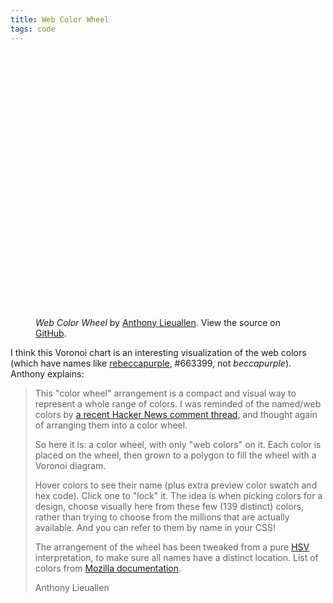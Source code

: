 ```yaml
---
title: Web Color Wheel
tags: code
---
```

<style>
.swatch {
  display: inline-block;
  min-width: 5em;
  border: 1px solid gray;
}
#about-link {
  margin: 1ex;
  position: absolute;
  right: 0;
  text-decoration: none;
  top: 0;
}
#about {
  background: white;
  border: 2px solid black;
  display: none;
  color: black;
  left: 0;
  margin: 0 25%;
  padding: 0 1ex;
  position: fixed;
  text-align: left;
  top: 7em;
}
#about:target {
  display: block;
}
#about .close {
  color: black;
  float: right;
  margin: 1ex 0 1ex 1ex;
  text-decoration: none;
}
svg {
  clip-path: circle(300px at center);
}
polygon { stroke-width: 1px; }
</style>
<figure class="my-3xl">
<svg
    baseProfile="full"
    height="600"
    version="1.1"
    viewbox="0 0 1024 1024"
    width="600"
    xmlns="http://www.w3.org/2000/svg"
    ></svg>
    <div class="h-ryt-xl py-ryt" id="preview"></div>
    <figcaption><cite>Web Color Wheel</cite> by <a href="http://arantius.com">Anthony Lieuallen</a>. View the source on <a href="https://github.com/arantius/web-color-wheel">GitHub</a>.</figcaption>
    </figure>
<!-- https://github.com/gorhill/Javascript-Voronoi -->
<script>
    /*!
Copyright (C) 2010-2013 Raymond Hill: https://github.com/gorhill/Javascript-Voronoi
MIT License: See https://github.com/gorhill/Javascript-Voronoi/LICENSE.md
*/
;
function Voronoi(){this.vertices=null;this.edges=null;this.cells=null;this.toRecycle=null;this.beachsectionJunkyard=[];this.circleEventJunkyard=[];
this.vertexJunkyard=[];this.edgeJunkyard=[];this.cellJunkyard=[]}Voronoi.prototype.reset=function(){if(!this.beachline){this.beachline=new this.RBTree()
}if(this.beachline.root){var a=this.beachline.getFirst(this.beachline.root);while(a){this.beachsectionJunkyard.push(a);a=a.rbNext
}}this.beachline.root=null;if(!this.circleEvents){this.circleEvents=new this.RBTree()}this.circleEvents.root=this.firstCircleEvent=null;
this.vertices=[];this.edges=[];this.cells=[]};Voronoi.prototype.sqrt=Math.sqrt;Voronoi.prototype.abs=Math.abs;Voronoi.prototype.ε=Voronoi.ε=1e-9;
Voronoi.prototype.invε=Voronoi.invε=1/Voronoi.ε;Voronoi.prototype.equalWithEpsilon=function(d,c){return this.abs(d-c)<1e-9
};Voronoi.prototype.greaterThanWithEpsilon=function(d,c){return d-c>1e-9};Voronoi.prototype.greaterThanOrEqualWithEpsilon=function(d,c){return c-d<1e-9
};Voronoi.prototype.lessThanWithEpsilon=function(d,c){return c-d>1e-9};Voronoi.prototype.lessThanOrEqualWithEpsilon=function(d,c){return d-c<1e-9
};Voronoi.prototype.RBTree=function(){this.root=null};Voronoi.prototype.RBTree.prototype.rbInsertSuccessor=function(e,a){var d;
if(e){a.rbPrevious=e;a.rbNext=e.rbNext;if(e.rbNext){e.rbNext.rbPrevious=a}e.rbNext=a;if(e.rbRight){e=e.rbRight;while(e.rbLeft){e=e.rbLeft
}e.rbLeft=a}else{e.rbRight=a}d=e}else{if(this.root){e=this.getFirst(this.root);a.rbPrevious=null;a.rbNext=e;e.rbPrevious=a;
e.rbLeft=a;d=e}else{a.rbPrevious=a.rbNext=null;this.root=a;d=null}}a.rbLeft=a.rbRight=null;a.rbParent=d;a.rbRed=true;var c,b;
e=a;while(d&&d.rbRed){c=d.rbParent;if(d===c.rbLeft){b=c.rbRight;if(b&&b.rbRed){d.rbRed=b.rbRed=false;c.rbRed=true;e=c}else{if(e===d.rbRight){this.rbRotateLeft(d);
e=d;d=e.rbParent}d.rbRed=false;c.rbRed=true;this.rbRotateRight(c)}}else{b=c.rbLeft;if(b&&b.rbRed){d.rbRed=b.rbRed=false;c.rbRed=true;
e=c}else{if(e===d.rbLeft){this.rbRotateRight(d);e=d;d=e.rbParent}d.rbRed=false;c.rbRed=true;this.rbRotateLeft(c)}}d=e.rbParent
}this.root.rbRed=false};Voronoi.prototype.RBTree.prototype.rbRemoveNode=function(f){if(f.rbNext){f.rbNext.rbPrevious=f.rbPrevious
}if(f.rbPrevious){f.rbPrevious.rbNext=f.rbNext}f.rbNext=f.rbPrevious=null;var e=f.rbParent,g=f.rbLeft,b=f.rbRight,d;if(!g){d=b
}else{if(!b){d=g}else{d=this.getFirst(b)}}if(e){if(e.rbLeft===f){e.rbLeft=d}else{e.rbRight=d}}else{this.root=d}var a;if(g&&b){a=d.rbRed;
d.rbRed=f.rbRed;d.rbLeft=g;g.rbParent=d;if(d!==b){e=d.rbParent;d.rbParent=f.rbParent;f=d.rbRight;e.rbLeft=f;d.rbRight=b;b.rbParent=d
}else{d.rbParent=e;e=d;f=d.rbRight}}else{a=f.rbRed;f=d}if(f){f.rbParent=e}if(a){return}if(f&&f.rbRed){f.rbRed=false;return
}var c;do{if(f===this.root){break}if(f===e.rbLeft){c=e.rbRight;if(c.rbRed){c.rbRed=false;e.rbRed=true;this.rbRotateLeft(e);
c=e.rbRight}if((c.rbLeft&&c.rbLeft.rbRed)||(c.rbRight&&c.rbRight.rbRed)){if(!c.rbRight||!c.rbRight.rbRed){c.rbLeft.rbRed=false;
c.rbRed=true;this.rbRotateRight(c);c=e.rbRight}c.rbRed=e.rbRed;e.rbRed=c.rbRight.rbRed=false;this.rbRotateLeft(e);f=this.root;
break}}else{c=e.rbLeft;if(c.rbRed){c.rbRed=false;e.rbRed=true;this.rbRotateRight(e);c=e.rbLeft}if((c.rbLeft&&c.rbLeft.rbRed)||(c.rbRight&&c.rbRight.rbRed)){if(!c.rbLeft||!c.rbLeft.rbRed){c.rbRight.rbRed=false;
c.rbRed=true;this.rbRotateLeft(c);c=e.rbLeft}c.rbRed=e.rbRed;e.rbRed=c.rbLeft.rbRed=false;this.rbRotateRight(e);f=this.root;
break}}c.rbRed=true;f=e;e=e.rbParent}while(!f.rbRed);if(f){f.rbRed=false}};Voronoi.prototype.RBTree.prototype.rbRotateLeft=function(b){var d=b,c=b.rbRight,a=d.rbParent;
if(a){if(a.rbLeft===d){a.rbLeft=c}else{a.rbRight=c}}else{this.root=c}c.rbParent=a;d.rbParent=c;d.rbRight=c.rbLeft;if(d.rbRight){d.rbRight.rbParent=d
}c.rbLeft=d};Voronoi.prototype.RBTree.prototype.rbRotateRight=function(b){var d=b,c=b.rbLeft,a=d.rbParent;if(a){if(a.rbLeft===d){a.rbLeft=c
}else{a.rbRight=c}}else{this.root=c}c.rbParent=a;d.rbParent=c;d.rbLeft=c.rbRight;if(d.rbLeft){d.rbLeft.rbParent=d}c.rbRight=d
};Voronoi.prototype.RBTree.prototype.getFirst=function(a){while(a.rbLeft){a=a.rbLeft}return a};Voronoi.prototype.RBTree.prototype.getLast=function(a){while(a.rbRight){a=a.rbRight
}return a};Voronoi.prototype.Diagram=function(a){this.site=a};Voronoi.prototype.Cell=function(a){this.site=a;this.halfedges=[];
this.closeMe=false};Voronoi.prototype.Cell.prototype.init=function(a){this.site=a;this.halfedges=[];this.closeMe=false;return this
};Voronoi.prototype.createCell=function(b){var a=this.cellJunkyard.pop();if(a){return a.init(b)}return new this.Cell(b)};
Voronoi.prototype.Cell.prototype.prepareHalfedges=function(){var a=this.halfedges,b=a.length,c;while(b--){c=a[b].edge;if(!c.vb||!c.va){a.splice(b,1)
}}a.sort(function(e,d){return d.angle-e.angle});return a.length};Voronoi.prototype.Cell.prototype.getNeighborIds=function(){var a=[],b=this.halfedges.length,c;
while(b--){c=this.halfedges[b].edge;if(c.lSite!==null&&c.lSite.voronoiId!=this.site.voronoiId){a.push(c.lSite.voronoiId)}else{if(c.rSite!==null&&c.rSite.voronoiId!=this.site.voronoiId){a.push(c.rSite.voronoiId)
}}}return a};Voronoi.prototype.Cell.prototype.getBbox=function(){var i=this.halfedges,d=i.length,a=Infinity,g=Infinity,c=-Infinity,b=-Infinity,h,f,e;
while(d--){h=i[d].getStartpoint();f=h.x;e=h.y;if(f<a){a=f}if(e<g){g=e}if(f>c){c=f}if(e>b){b=e}}return{x:a,y:g,width:c-a,height:b-g}
};Voronoi.prototype.Cell.prototype.pointIntersection=function(a,h){var b=this.halfedges,c=b.length,f,g,e,d;while(c--){f=b[c];
g=f.getStartpoint();e=f.getEndpoint();d=(h-g.y)*(e.x-g.x)-(a-g.x)*(e.y-g.y);if(!d){return 0}if(d>0){return -1}}return 1};
Voronoi.prototype.Vertex=function(a,b){this.x=a;this.y=b};Voronoi.prototype.Edge=function(b,a){this.lSite=b;this.rSite=a;
this.va=this.vb=null};Voronoi.prototype.Halfedge=function(d,e,a){this.site=e;this.edge=d;if(a){this.angle=Math.atan2(a.y-e.y,a.x-e.x)
}else{var c=d.va,b=d.vb;this.angle=d.lSite===e?Math.atan2(b.x-c.x,c.y-b.y):Math.atan2(c.x-b.x,b.y-c.y)}};Voronoi.prototype.createHalfedge=function(b,c,a){return new this.Halfedge(b,c,a)
};Voronoi.prototype.Halfedge.prototype.getStartpoint=function(){return this.edge.lSite===this.site?this.edge.va:this.edge.vb
};Voronoi.prototype.Halfedge.prototype.getEndpoint=function(){return this.edge.lSite===this.site?this.edge.vb:this.edge.va
};Voronoi.prototype.createVertex=function(a,c){var b=this.vertexJunkyard.pop();if(!b){b=new this.Vertex(a,c)}else{b.x=a;b.y=c
}this.vertices.push(b);return b};Voronoi.prototype.createEdge=function(e,a,d,b){var c=this.edgeJunkyard.pop();if(!c){c=new this.Edge(e,a)
}else{c.lSite=e;c.rSite=a;c.va=c.vb=null}this.edges.push(c);if(d){this.setEdgeStartpoint(c,e,a,d)}if(b){this.setEdgeEndpoint(c,e,a,b)
}this.cells[e.voronoiId].halfedges.push(this.createHalfedge(c,e,a));this.cells[a.voronoiId].halfedges.push(this.createHalfedge(c,a,e));
return c};Voronoi.prototype.createBorderEdge=function(d,c,a){var b=this.edgeJunkyard.pop();if(!b){b=new this.Edge(d,null)
}else{b.lSite=d;b.rSite=null}b.va=c;b.vb=a;this.edges.push(b);return b};Voronoi.prototype.setEdgeStartpoint=function(b,d,a,c){if(!b.va&&!b.vb){b.va=c;
b.lSite=d;b.rSite=a}else{if(b.lSite===a){b.vb=c}else{b.va=c}}};Voronoi.prototype.setEdgeEndpoint=function(b,d,a,c){this.setEdgeStartpoint(b,a,d,c)
};Voronoi.prototype.Beachsection=function(){};Voronoi.prototype.createBeachsection=function(a){var b=this.beachsectionJunkyard.pop();
if(!b){b=new this.Beachsection()}b.site=a;return b};Voronoi.prototype.leftBreakPoint=function(e,f){var a=e.site,m=a.x,l=a.y,k=l-f;
if(!k){return m}var n=e.rbPrevious;if(!n){return -Infinity}a=n.site;var h=a.x,g=a.y,d=g-f;if(!d){return h}var c=h-m,j=1/k-1/d,i=c/d;
if(j){return(-i+this.sqrt(i*i-2*j*(c*c/(-2*d)-g+d/2+l-k/2)))/j+m}return(m+h)/2};Voronoi.prototype.rightBreakPoint=function(b,c){var d=b.rbNext;
if(d){return this.leftBreakPoint(d,c)}var a=b.site;return a.y===c?a.x:Infinity};Voronoi.prototype.detachBeachsection=function(a){this.detachCircleEvent(a);
this.beachline.rbRemoveNode(a);this.beachsectionJunkyard.push(a)};Voronoi.prototype.removeBeachsection=function(b){var a=b.circleEvent,j=a.x,h=a.ycenter,e=this.createVertex(j,h),f=b.rbPrevious,d=b.rbNext,l=[b],g=Math.abs;
this.detachBeachsection(b);var m=f;while(m.circleEvent&&g(j-m.circleEvent.x)<1e-9&&g(h-m.circleEvent.ycenter)<1e-9){f=m.rbPrevious;
l.unshift(m);this.detachBeachsection(m);m=f}l.unshift(m);this.detachCircleEvent(m);var c=d;while(c.circleEvent&&g(j-c.circleEvent.x)<1e-9&&g(h-c.circleEvent.ycenter)<1e-9){d=c.rbNext;
l.push(c);this.detachBeachsection(c);c=d}l.push(c);this.detachCircleEvent(c);var k=l.length,i;for(i=1;i<k;i++){c=l[i];m=l[i-1];
this.setEdgeStartpoint(c.edge,m.site,c.site,e)}m=l[0];c=l[k-1];c.edge=this.createEdge(m.site,c.site,undefined,e);this.attachCircleEvent(m);
this.attachCircleEvent(c)};Voronoi.prototype.addBeachsection=function(l){var j=l.x,n=l.y;var p,m,v,q,o=this.beachline.root;
while(o){v=this.leftBreakPoint(o,n)-j;if(v>1e-9){o=o.rbLeft}else{q=j-this.rightBreakPoint(o,n);if(q>1e-9){if(!o.rbRight){p=o;
break}o=o.rbRight}else{if(v>-1e-9){p=o.rbPrevious;m=o}else{if(q>-1e-9){p=o;m=o.rbNext}else{p=m=o}}break}}}var e=this.createBeachsection(l);
this.beachline.rbInsertSuccessor(p,e);if(!p&&!m){return}if(p===m){this.detachCircleEvent(p);m=this.createBeachsection(p.site);
this.beachline.rbInsertSuccessor(e,m);e.edge=m.edge=this.createEdge(p.site,e.site);this.attachCircleEvent(p);this.attachCircleEvent(m);
return}if(p&&!m){e.edge=this.createEdge(p.site,e.site);return}if(p!==m){this.detachCircleEvent(p);this.detachCircleEvent(m);
var h=p.site,k=h.x,i=h.y,t=l.x-k,r=l.y-i,a=m.site,c=a.x-k,b=a.y-i,u=2*(t*b-r*c),g=t*t+r*r,f=c*c+b*b,s=this.createVertex((b*g-r*f)/u+k,(t*f-c*g)/u+i);
this.setEdgeStartpoint(m.edge,h,a,s);e.edge=this.createEdge(h,l,undefined,s);m.edge=this.createEdge(l,a,undefined,s);this.attachCircleEvent(p);
this.attachCircleEvent(m);return}};Voronoi.prototype.CircleEvent=function(){this.arc=null;this.rbLeft=null;this.rbNext=null;
this.rbParent=null;this.rbPrevious=null;this.rbRed=false;this.rbRight=null;this.site=null;this.x=this.y=this.ycenter=0};Voronoi.prototype.attachCircleEvent=function(i){var r=i.rbPrevious,o=i.rbNext;
if(!r||!o){return}var k=r.site,u=i.site,c=o.site;if(k===c){return}var t=u.x,s=u.y,n=k.x-t,l=k.y-s,f=c.x-t,e=c.y-s;var v=2*(n*e-l*f);
if(v>=-2e-12){return}var h=n*n+l*l,g=f*f+e*e,m=(e*h-l*g)/v,j=(n*g-f*h)/v,b=j+s;var q=this.circleEventJunkyard.pop();if(!q){q=new this.CircleEvent()
}q.arc=i;q.site=u;q.x=m+t;q.y=b+this.sqrt(m*m+j*j);q.ycenter=b;i.circleEvent=q;var a=null,p=this.circleEvents.root;while(p){if(q.y<p.y||(q.y===p.y&&q.x<=p.x)){if(p.rbLeft){p=p.rbLeft
}else{a=p.rbPrevious;break}}else{if(p.rbRight){p=p.rbRight}else{a=p;break}}}this.circleEvents.rbInsertSuccessor(a,q);if(!a){this.firstCircleEvent=q
}};Voronoi.prototype.detachCircleEvent=function(b){var a=b.circleEvent;if(a){if(!a.rbPrevious){this.firstCircleEvent=a.rbNext
}this.circleEvents.rbRemoveNode(a);this.circleEventJunkyard.push(a);b.circleEvent=null}};Voronoi.prototype.connectEdge=function(l,a){var b=l.vb;
if(!!b){return true}var c=l.va,p=a.xl,n=a.xr,r=a.yt,d=a.yb,o=l.lSite,e=l.rSite,i=o.x,h=o.y,k=e.x,j=e.y,g=(i+k)/2,f=(h+j)/2,m,q;
this.cells[o.voronoiId].closeMe=true;this.cells[e.voronoiId].closeMe=true;if(j!==h){m=(i-k)/(j-h);q=f-m*g}if(m===undefined){if(g<p||g>=n){return false
}if(i>k){if(!c||c.y<r){c=this.createVertex(g,r)}else{if(c.y>=d){return false}}b=this.createVertex(g,d)}else{if(!c||c.y>d){c=this.createVertex(g,d)
}else{if(c.y<r){return false}}b=this.createVertex(g,r)}}else{if(m<-1||m>1){if(i>k){if(!c||c.y<r){c=this.createVertex((r-q)/m,r)
}else{if(c.y>=d){return false}}b=this.createVertex((d-q)/m,d)}else{if(!c||c.y>d){c=this.createVertex((d-q)/m,d)}else{if(c.y<r){return false
}}b=this.createVertex((r-q)/m,r)}}else{if(h<j){if(!c||c.x<p){c=this.createVertex(p,m*p+q)}else{if(c.x>=n){return false}}b=this.createVertex(n,m*n+q)
}else{if(!c||c.x>n){c=this.createVertex(n,m*n+q)}else{if(c.x<p){return false}}b=this.createVertex(p,m*p+q)}}}l.va=c;l.vb=b;
return true};Voronoi.prototype.clipEdge=function(d,i){var b=d.va.x,l=d.va.y,h=d.vb.x,g=d.vb.y,f=0,e=1,k=h-b,j=g-l;var c=b-i.xl;
if(k===0&&c<0){return false}var a=-c/k;if(k<0){if(a<f){return false}if(a<e){e=a}}else{if(k>0){if(a>e){return false}if(a>f){f=a
}}}c=i.xr-b;if(k===0&&c<0){return false}a=c/k;if(k<0){if(a>e){return false}if(a>f){f=a}}else{if(k>0){if(a<f){return false
}if(a<e){e=a}}}c=l-i.yt;if(j===0&&c<0){return false}a=-c/j;if(j<0){if(a<f){return false}if(a<e){e=a}}else{if(j>0){if(a>e){return false
}if(a>f){f=a}}}c=i.yb-l;if(j===0&&c<0){return false}a=c/j;if(j<0){if(a>e){return false}if(a>f){f=a}}else{if(j>0){if(a<f){return false
}if(a<e){e=a}}}if(f>0){d.va=this.createVertex(b+f*k,l+f*j)}if(e<1){d.vb=this.createVertex(b+e*k,l+e*j)}if(f>0||e<1){this.cells[d.lSite.voronoiId].closeMe=true;
this.cells[d.rSite.voronoiId].closeMe=true}return true};Voronoi.prototype.clipEdges=function(e){var a=this.edges,d=a.length,c,b=Math.abs;
while(d--){c=a[d];if(!this.connectEdge(c,e)||!this.clipEdge(c,e)||(b(c.va.x-c.vb.x)<1e-9&&b(c.va.y-c.vb.y)<1e-9)){c.va=c.vb=null;
a.splice(d,1)}}};Voronoi.prototype.closeCells=function(p){var g=p.xl,d=p.xr,m=p.yt,j=p.yb,q=this.cells,a=q.length,n,e,o,c,b,l,k,i,f,h=Math.abs;
while(a--){n=q[a];if(!n.prepareHalfedges()){continue}if(!n.closeMe){continue}o=n.halfedges;c=o.length;e=0;while(e<c){l=o[e].getEndpoint();
i=o[(e+1)%c].getStartpoint();if(h(l.x-i.x)>=1e-9||h(l.y-i.y)>=1e-9){switch(true){case this.equalWithEpsilon(l.x,g)&&this.lessThanWithEpsilon(l.y,j):f=this.equalWithEpsilon(i.x,g);
k=this.createVertex(g,f?i.y:j);b=this.createBorderEdge(n.site,l,k);e++;o.splice(e,0,this.createHalfedge(b,n.site,null));c++;
if(f){break}l=k;case this.equalWithEpsilon(l.y,j)&&this.lessThanWithEpsilon(l.x,d):f=this.equalWithEpsilon(i.y,j);k=this.createVertex(f?i.x:d,j);
b=this.createBorderEdge(n.site,l,k);e++;o.splice(e,0,this.createHalfedge(b,n.site,null));c++;if(f){break}l=k;case this.equalWithEpsilon(l.x,d)&&this.greaterThanWithEpsilon(l.y,m):f=this.equalWithEpsilon(i.x,d);
k=this.createVertex(d,f?i.y:m);b=this.createBorderEdge(n.site,l,k);e++;o.splice(e,0,this.createHalfedge(b,n.site,null));c++;
if(f){break}l=k;case this.equalWithEpsilon(l.y,m)&&this.greaterThanWithEpsilon(l.x,g):f=this.equalWithEpsilon(i.y,m);k=this.createVertex(f?i.x:g,m);
b=this.createBorderEdge(n.site,l,k);e++;o.splice(e,0,this.createHalfedge(b,n.site,null));c++;if(f){break}l=k;f=this.equalWithEpsilon(i.x,g);
k=this.createVertex(g,f?i.y:j);b=this.createBorderEdge(n.site,l,k);e++;o.splice(e,0,this.createHalfedge(b,n.site,null));c++;
if(f){break}l=k;f=this.equalWithEpsilon(i.y,j);k=this.createVertex(f?i.x:d,j);b=this.createBorderEdge(n.site,l,k);e++;o.splice(e,0,this.createHalfedge(b,n.site,null));
c++;if(f){break}l=k;f=this.equalWithEpsilon(i.x,d);k=this.createVertex(d,f?i.y:m);b=this.createBorderEdge(n.site,l,k);e++;
o.splice(e,0,this.createHalfedge(b,n.site,null));c++;if(f){break}default:throw"Voronoi.closeCells() > this makes no sense!"
}}e++}n.closeMe=false}};Voronoi.prototype.quantizeSites=function(c){var b=this.ε,d=c.length,a;while(d--){a=c[d];a.x=Math.floor(a.x/b)*b;
a.y=Math.floor(a.y/b)*b}};Voronoi.prototype.recycle=function(a){if(a){if(a instanceof this.Diagram){this.toRecycle=a}else{throw"Voronoi.recycleDiagram() > Need a Diagram object."
}}};Voronoi.prototype.compute=function(i,j){var d=new Date();this.reset();if(this.toRecycle){this.vertexJunkyard=this.vertexJunkyard.concat(this.toRecycle.vertices);
this.edgeJunkyard=this.edgeJunkyard.concat(this.toRecycle.edges);this.cellJunkyard=this.cellJunkyard.concat(this.toRecycle.cells);
this.toRecycle=null}var h=i.slice(0);h.sort(function(n,m){var o=m.y-n.y;if(o){return o}return m.x-n.x});var b=h.pop(),l=0,f,e,k=this.cells,a;
for(;;){a=this.firstCircleEvent;if(b&&(!a||b.y<a.y||(b.y===a.y&&b.x<a.x))){if(b.x!==f||b.y!==e){k[l]=this.createCell(b);b.voronoiId=l++;
this.addBeachsection(b);e=b.y;f=b.x}b=h.pop()}else{if(a){this.removeBeachsection(a.arc)}else{break}}}this.clipEdges(j);this.closeCells(j);
var c=new Date();var g=new this.Diagram();g.cells=this.cells;g.edges=this.edges;g.vertices=this.vertices;g.execTime=c.getTime()-d.getTime();
this.reset();return g};
</script>
<script>
// Based on https://developer.mozilla.org/en-US/docs/Web/CSS/named-color .
const colors = {
  // CSS1:
  'black': [0, 0, 0],
  'silver': [192, 192, 192],
  'gray / grey': [128, 128, 128],
  'white': [255, 255, 255],
  'maroon': [128, 0, 0],
  'red': [255, 0, 0],
  'purple': [128, 0, 128],
  'fuchsia / magenta': [255, 0, 255],
  'green': [0, 128, 0],
  'lime': [0, 255, 0],
  'olive': [128, 128, 0],
  'yellow': [255, 255, 0],
  'navy': [0, 0, 128],
  'blue': [0, 0, 255],
  'teal': [0, 128, 128],
  'aqua / cyan': [0, 255, 255],
  'orange': [255, 165, 0],
  'aliceblue': [240, 248, 255],
  'antiquewhite': [250, 235, 215],
  'aquamarine': [127, 255, 212],
  'azure': [240, 255, 255],
  'beige': [245, 245, 220],
  'bisque': [255, 228, 196],
  'blanchedalmond': [255, 235, 205],
  'blueviolet': [138, 43, 226],
  'brown': [165, 42, 42],
  'burlywood': [222, 184, 135],
  'cadetblue': [95, 158, 160],
  'chartreuse': [127, 255, 0],
  'chocolate': [210, 105, 30],
  'coral': [255, 127, 80],
  'cornflowerblue': [100, 149, 237],
  'cornsilk': [255, 248, 220],
  'crimson': [220, 20, 60],
  'darkblue': [0, 0, 139],
  'darkcyan': [0, 139, 139],
  'darkgoldenrod': [184, 134, 11],
  'darkgray / darkgrey': [169, 169, 169],
  'darkgreen': [0, 100, 0],
  'darkkhaki': [189, 183, 107],
  'darkmagenta': [139, 0, 139],
  'darkolivegreen': [85, 107, 47],
  'darkorange': [255, 140, 0],
  'darkorchid': [153, 50, 204],
  'darkred': [139, 0, 0],
  'darksalmon': [233, 150, 122],
  'darkseagreen': [143, 188, 143],
  'darkslateblue': [72, 61, 139],
  'darkslategray / darkslategrey': [47, 79, 79],
  'darkturquoise': [0, 206, 209],
  'darkviolet': [148, 0, 211],
  'deeppink': [255, 20, 147],
  'deepskyblue': [0, 191, 255],
  'dimgray / dimgrey': [105, 105, 105],
  'dodgerblue': [30, 144, 255],
  'firebrick': [178, 34, 34],
  'floralwhite': [255, 250, 240],
  'forestgreen': [34, 139, 34],
  'gainsboro': [220, 220, 220],
  'ghostwhite': [248, 248, 255],
  'gold': [255, 215, 0],
  'goldenrod': [218, 165, 32],
  'greenyellow': [173, 255, 47],
  'honeydew': [240, 255, 240],
  'hotpink': [255, 105, 180],
  'indianred': [205, 92, 92],
  'indigo': [75, 0, 130],
  'ivory': [255, 255, 240],
  'khaki': [240, 230, 140],
  'lavender': [230, 230, 250],
  'lavenderblush': [255, 240, 245],
  'lawngreen': [124, 252, 0],
  'lemonchiffon': [255, 250, 205],
  'lightblue': [173, 216, 230],
  'lightcoral': [240, 128, 128],
  'lightcyan': [224, 255, 255],
  'lightgoldenrodyellow': [250, 250, 210],
  'lightgray / lightgrey': [211, 211, 211],
  'lightgreen': [144, 238, 144],
  'lightpink': [255, 182, 193],
  'lightsalmon': [255, 160, 122],
  'lightseagreen': [32, 178, 170],
  'lightskyblue': [135, 206, 250],
  'lightslategray / lightslategrey': [119, 136, 153],
  'lightsteelblue': [176, 196, 222],
  'lightyellow': [255, 255, 224],
  'limegreen': [50, 205, 50],
  'linen': [250, 240, 230],
  'mediumaquamarine': [102, 205, 170],
  'mediumblue': [0, 0, 205],
  'mediumorchid': [186, 85, 211],
  'mediumpurple': [147, 112, 219],
  'mediumseagreen': [60, 179, 113],
  'mediumslateblue': [123, 104, 238],
  'mediumspringgreen': [0, 250, 154],
  'mediumturquoise': [72, 209, 204],
  'mediumvioletred': [199, 21, 133],
  'midnightblue': [25, 25, 112],
  'mintcream': [245, 255, 250],
  'mistyrose': [255, 228, 225],
  'moccasin': [255, 228, 181],
  'navajowhite': [255, 222, 173],
  'oldlace': [253, 245, 230],
  'olivedrab': [107, 142, 35],
  'orangered': [255, 69, 0],
  'orchid': [218, 112, 214],
  'palegoldenrod': [238, 232, 170],
  'palegreen': [152, 251, 152],
  'paleturquoise': [175, 238, 238],
  'palevioletred': [219, 112, 147],
  'papayawhip': [255, 239, 213],
  'peachpuff': [255, 218, 185],
  'peru': [205, 133, 63],
  'pink': [255, 192, 203],
  'plum': [221, 160, 221],
  'powderblue': [176, 224, 230],
  'rosybrown': [188, 143, 143],
  'royalblue': [65, 105, 225],
  'saddlebrown': [139, 69, 19],
  'salmon': [250, 128, 114],
  'sandybrown': [244, 164, 96],
  'seagreen': [46, 139, 87],
  'seashell': [255, 245, 238],
  'sienna': [160, 82, 45],
  'skyblue': [135, 206, 235],
  'slateblue': [106, 90, 205],
  'slategray / slategrey': [112, 128, 144],
  //'slategrey': [112, 128, 144],
  'snow': [255, 250, 250],
  'springgreen': [0, 255, 127],
  'steelblue': [70, 130, 180],
  'tan': [210, 180, 140],
  'thistle': [216, 191, 216],
  'tomato': [255, 99, 71],
  'turquoise': [64, 224, 208],
  'violet': [238, 130, 238],
  'wheat': [245, 222, 179],
  'whitesmoke': [245, 245, 245],
  'yellowgreen': [154, 205, 50],
  'rebeccapurple': [102, 51, 153],
};
// Based on https://stackoverflow.com/a/54070620/91238 .
// input: r,g,b in [0,1], out: h in [0,360) and s,v in [0,1]
function rgb2hsv(r,g,b) {
  let v=Math.max(r,g,b), c=v-Math.min(r,g,b);
  let h= c && ((v==r) ? (g-b)/c : ((v==g) ? 2+(b-r)/c : 4+(r-g)/c));
  return [60*(h<0?h+6:h), v&&c/v, v];
}
// For the whole color wheel, radius and center x/y.
const radius = 512;
const cx = radius;
const cy = radius;
const svg = document.querySelector('svg');
const styleSheet = document.styleSheets[0];
// TODO: Select-able color categories, re-render wheel.
function renderWheel() {
  let colorsBySite = {};
  let sites = [];
  Object.entries(colors).forEach(([name, color], _) => {
    let [r, g, b] = color;
    let [h, s, v] = rgb2hsv(r/255, g/255, b/255);
    // Based on https://stackoverflow.com/a/54522007/91238 .
    // I've tweaked it to spread out some of the colors (especially they greys)
    // that don't fit well into a true H/S wheel.
    let colorRadius = (s + v/5)*0.75 * radius;
    let colorAngle = h/360 * 2 * Math.PI;
    let x = Math.cos(colorAngle) * colorRadius + cx;
    let y = Math.sin(colorAngle) * colorRadius + cy;
    sites.push({x: x, y: y});
    colorsBySite[[x, y]] = name;
  });
  let voronoi = new Voronoi().compute(sites, {xl: 0, xr: radius * 2, yt: 0, yb: radius * 2});
  voronoi.cells.forEach(cell => {
    if (cell.closeMe) {
      console.warn('cell', cell, 'needs closing');
      return;
    }
    let colorName = colorsBySite[[cell.site.x, cell.site.y]];
    let [r, g, b] = colors[colorName];
    let c = document.createElementNS('http://www.w3.org/2000/svg', 'polygon');
    c.setAttribute('data-color', colorName);
    c.setAttribute('mask', 'url(#circle-mask)');
    let points = '';
    cell.halfedges.forEach(edge => {
      let s = edge.getStartpoint();
      let e = edge.getEndpoint();
      points += `${s.x} ${s.y}, `;
    });
    points = points.replace(/, $/, '');
    c.setAttribute('points', points);
    svg.appendChild(c);
    let rgb = `rgb(${r}, ${g}, ${b})`;
    styleSheet.insertRule(`[data-color='${colorName}'] { fill: ${rgb}; stroke: ${rgb}; }`);
  });
}
renderWheel();
function activateColor(el) {
  renderPreview(el.getAttribute('data-color'));
  // Move the SVG node to the end, so it(s stroke) will draw above all others.
  el.parentNode.appendChild(el);
  // Force its stroke to be black.  (Doing this with CSS doesn't work; the
  // hover state is broken by mutating the DOM.)
  el.style.stroke = 'black';
  el.style.strokeWidth = '5px';
}
// https://stackoverflow.com/a/5624139/91238
function componentToHex(c) {
  var hex = c.toString(16);
  return hex.length == 1 ? "0" + hex : hex;
}
function rgbToHex(r, g, b) {
  return "#" + componentToHex(r) + componentToHex(g) + componentToHex(b);
}
let previewLocked = false;
function renderPreview(color) {
  if (!color) {
    document.getElementById('preview').innerHTML = '';
    return;
  }
  let [r, g, b] = colors[color];
  document.getElementById('preview').innerHTML = `
      ${color}
       <span class="swatch"
          style="background-color: ${rgbToHex(r, g, b)};">&nbsp;</span>
      ${rgbToHex(r, g, b).toUpperCase()}
      `;
}
svg.addEventListener('mouseover', e => {
  let el = e.target;
  if (el.tagName != 'polygon') return;
  if (!el.nextElementSibling) return;
  if (!previewLocked) {
    activateColor(el);
  }
});
svg.addEventListener('mouseout', e => {
  let el = e.target;
  if (el.tagName != 'polygon') return;
  if (!previewLocked) {
    renderPreview(null);
    // Reset forced stroke from mouseover.
    el.removeAttribute('style');
  }
});
document.body.addEventListener('click', e => {
  let el = e.target;
  // Ignore clicks, i.e. to select, in the preview.
  if (document.getElementById('preview').contains(el)) return;
  // Remove possible forced stroke from previously-locked color.
  document.querySelectorAll('polygon[style]').forEach(el => {
    el.removeAttribute('style');
  });
  if (el.tagName != 'polygon') {
    previewLocked = false;
    renderPreview(null);
    return;
  }
  previewLocked = true;
  activateColor(el);
});
</script>
 
I think this Voronoi chart is an interesting visualization of the web colors (which have names like [rebeccapurple](https://meyerweb.com/eric/thoughts/2014/06/19/rebeccapurple/), &num;663399, not *beccapurple*). Anthony explains:

<blockquote>
<p>This "color wheel" arrangement is a compact and visual way to represent a whole range of colors.  I was reminded of the named/web colors by <a href="https://news.ycombinator.com/item?id=33647207">a recent Hacker News comment thread</a>, and thought again of arranging them into a color wheel.</p>
<p>So here it is: a color wheel, with only "web colors" on it.  Each color is placed on the wheel, then grown to a polygon to fill the wheel with a Voronoi diagram.</p>
<p>Hover colors to see their name (plus extra preview color swatch and hex code).  Click one to "lock" it.  The idea is when picking colors for a design, choose visually here from these few (139 distinct) colors, rather than trying to choose from the millions that are actually available.  And you can refer to them by name in your CSS!</p>
<p>The arrangement of the wheel has been tweaked from a pure <a href="https://en.wikipedia.org/wiki/HSL_and_HSV">HSV</a> interpretation, to make sure all names have a distinct location.  List of colors from <a href="https://developer.mozilla.org/en-US/docs/Web/CSS/named-color">Mozilla documentation</a>.</p>
<footer>Anthony Lieuallen</footer>
</blockquote>
